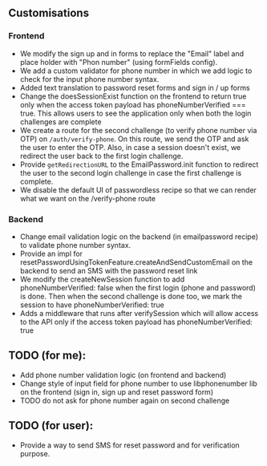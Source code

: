 ## Customisations

### Frontend

-   We modify the sign up and in forms to replace the "Email" label and place holder with "Phon number" (using formFields config).
-   We add a custom validator for phone number in which we add logic to check for the input phone number syntax.
-   Added text translation to password reset forms and sign in / up forms
-   Change the doesSessionExist function on the frontend to return true only when the access token payload has phoneNumberVerified === true. This allows users to see the application only when both the login challenges are complete
-   We create a route for the second challenge (to verify phone number via OTP) on `/auth/verify-phone`. On this route, we send the OTP and ask the user to enter the OTP. Also, in case a session doesn't exist, we redirect the user back to the first login challenge.
-   Provide `getRedirectionURL` to the EmailPassword.init function to redirect the user to the second login challenge in case the first challenge is complete.
-   We disable the default UI of passwordless recipe so that we can render what we want on the /verify-phone route

### Backend

-   Change email validation logic on the backend (in emailpassword recipe) to validate phone number syntax.
-   Provide an impl for resetPasswordUsingTokenFeature.createAndSendCustomEmail on the backend to send an SMS with the password reset link
-   We modify the createNewSession function to add phoneNumberVerified: false when the first login (phone and password) is done. Then when the second challenge is done too, we mark the session to have phoneNumberVerified: true
-   Adds a middleware that runs after verifySession which will allow access to the API only if the access token payload has phoneNumberVerified: true

## TODO (for me):

-   Add phone number validation logic (on frontend and backend)
-   Change style of input field for phone number to use libphonenumber lib on the frontend (sign in, sign up and reset password form)
-   TODO do not ask for phone number again on second challenge

## TODO (for user):

-   Provide a way to send SMS for reset password and for verification purpose.
